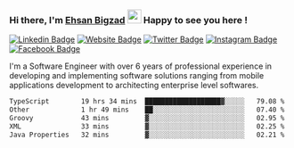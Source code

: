 ### Hi there, I'm <a href="https://ehsanbigzad.com" target="_blank">Ehsan Bigzad</a> <img src="https://media.giphy.com/media/hvRJCLFzcasrR4ia7z/giphy.gif" width="25px" height="25px"> Happy to see you here !

[![Linkedin Badge](https://img.shields.io/badge/-LinkedIn-0e76a8?style=flat-square&logo=Linkedin&logoColor=white)](https://linkedin.com/in/EhsanBigzad)
[![Website Badge](https://img.shields.io/badge/Website-3b5998?style=flat-square&logo=google-chrome&logoColor=white)](https://ehsanbigzad.com)
[![Twitter Badge](https://img.shields.io/badge/-Twitter-00acee?style=flat-square&logo=Twitter&logoColor=white)](https://twitter.com/EhsanBigzad)
[![Instagram Badge](https://img.shields.io/badge/-Instagram-e4405f?style=flat-square&logo=Instagram&logoColor=white)](https://instagram.com/ehsanbigzad/)
[![Facebook Badge](https://img.shields.io/badge/-Facebook-0088cc?style=flat-square&logo=Facebook&logoColor=white)](https://facebook.com/EhsanBigzad7)

I'm a Software Engineer with over 6 years of professional experience
in developing and implementing software solutions ranging from mobile applications development to architecting enterprise level softwares.

<!--START_SECTION:waka-->

```txt
TypeScript        19 hrs 34 mins  ███████████████████▓░░░░░   79.08 %
Other             1 hr 49 mins    ██░░░░░░░░░░░░░░░░░░░░░░░   07.40 %
Groovy            43 mins         ▓░░░░░░░░░░░░░░░░░░░░░░░░   02.95 %
XML               33 mins         ▓░░░░░░░░░░░░░░░░░░░░░░░░   02.25 %
Java Properties   32 mins         ▓░░░░░░░░░░░░░░░░░░░░░░░░   02.21 %
```

<!--END_SECTION:waka-->
